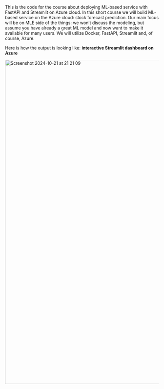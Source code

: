 This is the code for the course about deploying ML-based service with FastAPI and Streamlit on Azure cloud.
In this short course we will build ML-based service on the Azure cloud: stock forecast prediction. 
Our main focus will be on MLE side of the things: we won’t discuss the modeling, but assume you have already a great ML model and now want to make it available for many users.
We will utilize Docker, FastAPI, Streamlit and, of course, Azure. 

Here is how the output is looking like: **interactive Streamlit dashboard on Azure**

<img width="1057" alt="Screenshot 2024-10-21 at 21 21 09" src="https://github.com/user-attachments/assets/6769aec1-7971-4de9-af3e-187c1b245639">

